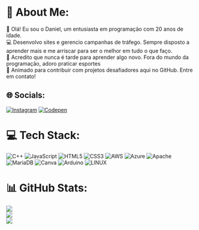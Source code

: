 # 💫 About Me:
👋 Olá! Eu sou o Daniel, um entusiasta em programação com 20 anos de idade. <br>💻 Desenvolvo sites e gerencio campanhas de tráfego. Sempre disposto a aprender mais e me arriscar para ser o melhor em tudo o que faço. <br>🌱 Acredito que nunca é tarde para aprender algo novo. Fora do mundo da programação, adoro praticar esportes<br>🙌 Animado para contribuir com projetos desafiadores aqui no GitHub. Entre em contato!


## 🌐 Socials:
[![Instagram](https://img.shields.io/badge/Instagram-%23E4405F.svg?logo=Instagram&logoColor=white)](https://instagram.com/nieelsz) [![Codepen](https://img.shields.io/badge/Codepen-000000?style=for-the-badge&logo=codepen&logoColor=white)](https://codepen.io/nieelsz) 

# 💻 Tech Stack:
![C++](https://img.shields.io/badge/c++-%2300599C.svg?style=for-the-badge&logo=c%2B%2B&logoColor=white) ![JavaScript](https://img.shields.io/badge/javascript-%23323330.svg?style=for-the-badge&logo=javascript&logoColor=%23F7DF1E) ![HTML5](https://img.shields.io/badge/html5-%23E34F26.svg?style=for-the-badge&logo=html5&logoColor=white) ![CSS3](https://img.shields.io/badge/css3-%231572B6.svg?style=for-the-badge&logo=css3&logoColor=white) ![AWS](https://img.shields.io/badge/AWS-%23FF9900.svg?style=for-the-badge&logo=amazon-aws&logoColor=white) ![Azure](https://img.shields.io/badge/azure-%230072C6.svg?style=for-the-badge&logo=azure-devops&logoColor=white) ![Apache](https://img.shields.io/badge/apache-%23D42029.svg?style=for-the-badge&logo=apache&logoColor=white) ![MariaDB](https://img.shields.io/badge/MariaDB-003545?style=for-the-badge&logo=mariadb&logoColor=white) ![Canva](https://img.shields.io/badge/Canva-%2300C4CC.svg?style=for-the-badge&logo=Canva&logoColor=white) ![Arduino](https://img.shields.io/badge/-Arduino-00979D?style=for-the-badge&logo=Arduino&logoColor=white) ![LINUX](https://img.shields.io/badge/Linux-FCC624?style=for-the-badge&logo=linux&logoColor=black)
# 📊 GitHub Stats:
![](https://github-readme-stats.vercel.app/api?username=nieelsz&theme=dark&hide_border=true&include_all_commits=false&count_private=false)<br/>
![](https://github-readme-streak-stats.herokuapp.com/?user=nieelsz&theme=dark&hide_border=true)<br/>
![](https://github-readme-stats.vercel.app/api/top-langs/?username=nieelsz&theme=dark&hide_border=true&include_all_commits=false&count_private=false&layout=compact)

<!-- Proudly created with GPRM ( https://gprm.itsvg.in ) -->
